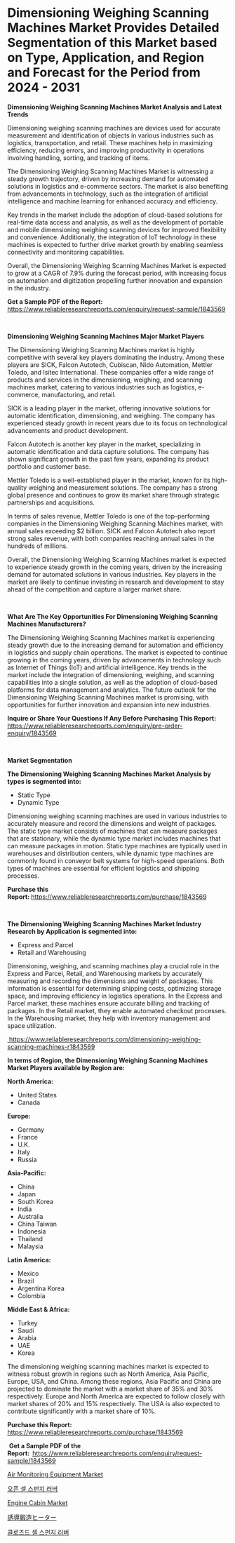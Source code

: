 <p><h1>Dimensioning Weighing Scanning Machines Market Provides Detailed Segmentation of this Market based on Type, Application, and Region and Forecast for the Period from 2024 - 2031</h1></p><p><strong>Dimensioning Weighing Scanning Machines Market Analysis and Latest Trends</strong></p>
<p><p>Dimensioning weighing scanning machines are devices used for accurate measurement and identification of objects in various industries such as logistics, transportation, and retail. These machines help in maximizing efficiency, reducing errors, and improving productivity in operations involving handling, sorting, and tracking of items.</p><p>The Dimensioning Weighing Scanning Machines Market is witnessing a steady growth trajectory, driven by increasing demand for automated solutions in logistics and e-commerce sectors. The market is also benefiting from advancements in technology, such as the integration of artificial intelligence and machine learning for enhanced accuracy and efficiency.</p><p>Key trends in the market include the adoption of cloud-based solutions for real-time data access and analysis, as well as the development of portable and mobile dimensioning weighing scanning devices for improved flexibility and convenience. Additionally, the integration of IoT technology in these machines is expected to further drive market growth by enabling seamless connectivity and monitoring capabilities.</p><p>Overall, the Dimensioning Weighing Scanning Machines Market is expected to grow at a CAGR of 7.9% during the forecast period, with increasing focus on automation and digitization propelling further innovation and expansion in the industry.</p></p>
<p><strong>Get a Sample PDF of the Report:&nbsp;</strong> <a href="https://www.reliableresearchreports.com/enquiry/request-sample/1843569">https://www.reliableresearchreports.com/enquiry/request-sample/1843569</a></p>
<p>&nbsp;</p>
<p><strong>Dimensioning Weighing Scanning Machines Major Market Players</strong></p>
<p><p>The Dimensioning Weighing Scanning Machines market is highly competitive with several key players dominating the industry. Among these players are SICK, Falcon Autotech, Cubiscan, Nido Automation, Mettler Toledo, and Isitec International. These companies offer a wide range of products and services in the dimensioning, weighing, and scanning machines market, catering to various industries such as logistics, e-commerce, manufacturing, and retail.</p><p>SICK is a leading player in the market, offering innovative solutions for automatic identification, dimensioning, and weighing. The company has experienced steady growth in recent years due to its focus on technological advancements and product development.</p><p>Falcon Autotech is another key player in the market, specializing in automatic identification and data capture solutions. The company has shown significant growth in the past few years, expanding its product portfolio and customer base.</p><p>Mettler Toledo is a well-established player in the market, known for its high-quality weighing and measurement solutions. The company has a strong global presence and continues to grow its market share through strategic partnerships and acquisitions.</p><p>In terms of sales revenue, Mettler Toledo is one of the top-performing companies in the Dimensioning Weighing Scanning Machines market, with annual sales exceeding $2 billion. SICK and Falcon Autotech also report strong sales revenue, with both companies reaching annual sales in the hundreds of millions.</p><p>Overall, the Dimensioning Weighing Scanning Machines market is expected to experience steady growth in the coming years, driven by the increasing demand for automated solutions in various industries. Key players in the market are likely to continue investing in research and development to stay ahead of the competition and capture a larger market share.</p></p>
<p>&nbsp;</p>
<p><strong>What Are The Key Opportunities For Dimensioning Weighing Scanning Machines Manufacturers?</strong></p>
<p><p>The Dimensioning Weighing Scanning Machines market is experiencing steady growth due to the increasing demand for automation and efficiency in logistics and supply chain operations. The market is expected to continue growing in the coming years, driven by advancements in technology such as Internet of Things (IoT) and artificial intelligence. Key trends in the market include the integration of dimensioning, weighing, and scanning capabilities into a single solution, as well as the adoption of cloud-based platforms for data management and analytics. The future outlook for the Dimensioning Weighing Scanning Machines market is promising, with opportunities for further innovation and expansion into new industries.</p></p>
<p><strong>Inquire or Share Your Questions If Any Before Purchasing This Report:</strong> <a href="https://www.reliableresearchreports.com/enquiry/pre-order-enquiry/1843569">https://www.reliableresearchreports.com/enquiry/pre-order-enquiry/1843569</a></p>
<p>&nbsp;</p>
<p><strong>Market Segmentation</strong></p>
<p><strong>The Dimensioning Weighing Scanning Machines Market Analysis by types is segmented into:</strong></p>
<p><ul><li>Static Type</li><li>Dynamic Type</li></ul></p>
<p><p>Dimensioning weighing scanning machines are used in various industries to accurately measure and record the dimensions and weight of packages. The static type market consists of machines that can measure packages that are stationary, while the dynamic type market includes machines that can measure packages in motion. Static type machines are typically used in warehouses and distribution centers, while dynamic type machines are commonly found in conveyor belt systems for high-speed operations. Both types of machines are essential for efficient logistics and shipping processes.</p></p>
<p><strong>Purchase this Report:&nbsp;</strong><a href="https://www.reliableresearchreports.com/purchase/1843569">https://www.reliableresearchreports.com/purchase/1843569</a></p>
<p>&nbsp;</p>
<p><strong>The Dimensioning Weighing Scanning Machines Market Industry Research by Application is segmented into:</strong></p>
<p><ul><li>Express and Parcel</li><li>Retail and Warehousing</li></ul></p>
<p><p>Dimensioning, weighing, and scanning machines play a crucial role in the Express and Parcel, Retail, and Warehousing markets by accurately measuring and recording the dimensions and weight of packages. This information is essential for determining shipping costs, optimizing storage space, and improving efficiency in logistics operations. In the Express and Parcel market, these machines ensure accurate billing and tracking of packages. In the Retail market, they enable automated checkout processes. In the Warehousing market, they help with inventory management and space utilization.</p></p>
<p><a href="https://www.reliableresearchreports.com/dimensioning-weighing-scanning-machines-r1843569">&nbsp;https://www.reliableresearchreports.com/dimensioning-weighing-scanning-machines-r1843569</a></p>
<p><strong>In terms of Region, the Dimensioning Weighing Scanning Machines Market Players available by Region are:</strong></p>
<p>
    <p> <strong> North America: </strong>
        <ul>
            <li>United States</li>
            <li>Canada</li>
        </ul>
        </p> 
    <p> <strong> Europe: </strong>
        <ul>
            <li>Germany</li>
            <li>France</li>
            <li>U.K.</li>
            <li>Italy</li>
            <li>Russia</li>
        </ul>
        </p> 
    <p> <strong> Asia-Pacific: </strong>
        <ul>
            <li>China</li>
            <li>Japan</li>
            <li>South Korea</li>
            <li>India</li>
            <li>Australia</li>
            <li>China Taiwan</li>
            <li>Indonesia</li>
            <li>Thailand</li>
            <li>Malaysia</li>
        </ul>
        </p> 
    <p> <strong> Latin America: </strong>
        <ul>
            <li>Mexico</li>
            <li>Brazil</li>
            <li>Argentina Korea</li>
            <li>Colombia</li>
        </ul>
        </p> 
    <p> <strong> Middle East & Africa: </strong>
        <ul>
            <li>Turkey</li>
            <li>Saudi</li>
            <li>Arabia</li>
            <li>UAE</li>
            <li>Korea</li>
        </ul>
    </p>
    </p>
<p><p>The dimensioning weighing scanning machines market is expected to witness robust growth in regions such as North America, Asia Pacific, Europe, USA, and China. Among these regions, Asia Pacific and China are projected to dominate the market with a market share of 35% and 30% respectively. Europe and North America are expected to follow closely with market shares of 20% and 15% respectively. The USA is also expected to contribute significantly with a market share of 10%.</p></p>
<p><strong>Purchase this Report: </strong><a href="https://www.reliableresearchreports.com/purchase/1843569">https://www.reliableresearchreports.com/purchase/1843569</a></p>
<p>&nbsp;<strong>Get a Sample PDF of the Report:&nbsp;&nbsp;</strong><a href="https://www.reliableresearchreports.com/enquiry/request-sample/1843569">https://www.reliableresearchreports.com/enquiry/request-sample/1843569</a></p>
<p><strong></strong></p>
<p><p><a href="https://github.com/sowravmitra0/Market-Research-Report-List-1/blob/main/air-monitoring-equipment-market.md">Air Monitoring Equipment Market</a></p><p><a href="https://github.com/rrmadityapu/Market-Research-Report-List-1/blob/main/2195494176718.md">오픈 셀 스펀지 러버</a></p><p><a href="https://github.com/maesanjaya8/Market-Research-Report-List-1/blob/main/engine-cabin-market.md">Engine Cabin Market</a></p><p><a href="https://github.com/KenyonJohns/Market-Research-Report-List-1/blob/main/4058098164017.md">誘導鍛造ヒーター</a></p><p><a href="https://github.com/njolsky1/Market-Research-Report-List-1/blob/main/5795688176719.md">클로즈드 셀 스펀지 러버</a></p></p>